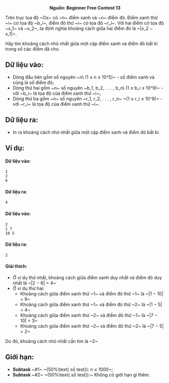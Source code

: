 **<center>Nguồn: Beginner Free Contest 13</center>**

Trên trục tọa độ ~Ox~ có ~n~ điểm xanh và ~n~ điểm đỏ. Điểm xanh  thứ ~i~ có tọa độ ~b_i~, điểm đỏ thứ ~i~
có tọa độ ~r_i~. Với hai điểm có tọa độ  ~x_1~ và ~x_2~, ta định nghĩa khoảng cách giữa hai điểm đó là ~|x_2 − x_1|~.

Hãy tìm khoảng cách nhỏ nhất giữa một cặp điểm xanh và điểm đỏ bất kì trong số các điểm đã cho.

## Dữ liệu vào:
- Dòng đầu tiên gồm số nguyên ~n\ (1 ≤ n ≤ 10^5)~ - số điểm xanh và cũng là số điểm đỏ;
- Dòng thứ hai gồm ~n~ số nguyên ~b_1, b_2, . . . , b_n\ (1 ≤ b_i ≤ 10^9)~ - với ~b_i~ là tọa độ của điểm xanh thứ ~i~;
- Dòng thứ ba gồm ~n~ số nguyên ~r_1, r_2, . . . , r_n~ ~(1 ≤ r_i ≤ 10^9)~ - với ~r_i~ là tọa độ của điểm xanh thứ ~i~.

## Dữ liệu ra:
- In ra khoảng cách nhỏ nhất giữa một cặp điểm xanh và điểm đỏ bất kì.

## Ví dụ:
#### Dữ liệu vào:
```
1
2
6
```

#### Dữ liệu ra:
```
4
```

#### Dữ liệu vào:
```
2
1 7
10 5
```

#### Dữ liệu ra:
```
2
```

#### Giải thích:
- Ở ví dụ thứ nhất, khoảng cách giữa điểm xanh duy nhất và điểm đỏ duy nhất là ~|2 − 6| = 4~
- Ở ví dụ thứ hai:
    - Khoảng cách giữa điểm xanh thứ ~1~ và điểm đỏ thứ ~1~ là ~|1 − 10| = 9~
    - Khoảng cách giữa điểm xanh thứ ~1~ và điểm đỏ thứ ~2~ là ~|1 − 5| = 4~
    - Khoảng cách giữa điểm xanh thứ ~2~ và điểm đỏ thứ ~1~ là ~|7 − 10| = 3~
    - Khoảng cách giữa điểm xanh thứ ~2~ và điểm đỏ thứ ~2~ là ~|7 − 5| = 2~

Do đó, khoảng cách nhỏ nhất cần tìm là ~2~

## Giới hạn:
- **Subtask** ~\#1~ ~(50\%\text{ số test}): n ≤ 1000~;
- **Subtask** ~\#2~ ~(50\%\text{ số test}):~ Không có giới hạn gì thêm.